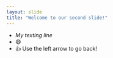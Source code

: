```yaml
---
layout: slide
title: "Welcome to our second slide!"
---
```

* *My texting line*
* :smile:
* :+1:
Use the left arrow to go back!
